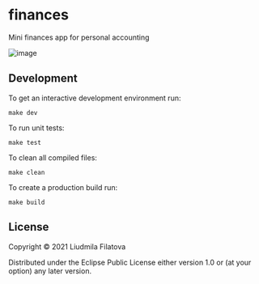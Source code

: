 # finances

Mini finances app for personal accounting

![image](https://user-images.githubusercontent.com/73614641/127908304-5f5fb279-678f-4884-a4e4-c003f425fd6a.png)


## Development

To get an interactive development environment run:

    make dev

To run unit tests:

    make test

To clean all compiled files:

	make clean

To create a production build run:

	make build


## License

Copyright © 2021 Liudmila Filatova

Distributed under the Eclipse Public License either version 1.0 or (at your option) any later version.
